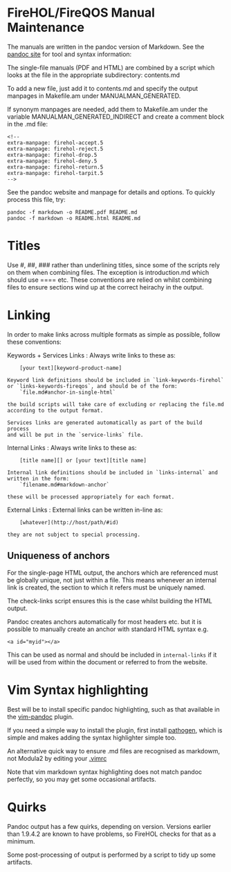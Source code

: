 FireHOL/FireQOS Manual Maintenance
==================================

The manuals are written in the pandoc version of Markdown. See the
[pandoc site](http://johnmacfarlane.net/pandoc/README.html) for tool
and syntax information:

The single-file manuals (PDF and HTML) are combined by a script which looks
at the file in the appropriate subdirectory:
    contents.md

To add a new file, just add it to contents.md and specify the output
manpages in Makefile.am under MANUALMAN_GENERATED.

If synonym manpages are needed, add them to Makefile.am under the variable
MANUALMAN_GENERATED_INDIRECT and create a comment block in the .md file:

~~~~
<!--
extra-manpage: firehol-accept.5
extra-manpage: firehol-reject.5
extra-manpage: firehol-drop.5
extra-manpage: firehol-deny.5
extra-manpage: firehol-return.5
extra-manpage: firehol-tarpit.5
-->
~~~~

See the pandoc website and manpage for details and options. To quickly
process this file, try:

    pandoc -f markdown -o README.pdf README.md
    pandoc -f markdown -o README.html README.md


Titles
======

Use #, ##, ### rather than underlining titles, since some of the scripts
rely on them when combining files. The exception is introduction.md which
should use ==== etc. These conventions are relied on whilst combining
files to ensure sections wind up at the correct heirachy in the output.


Linking
=======

In order to make links across multiple formats as simple as possible,
follow these conventions:

Keywords + Services Links
:   Always write links to these as:

        [your text][keyword-product-name]

    Keyword link definitions should be included in `link-keywords-firehol`
    or `links-keywords-fireqos`, and should be of the form:
        `file.md#anchor-in-single-html`

    the build scripts will take care of excluding or replacing the file.md
    according to the output format.

    Services links are generated automatically as part of the build process
    and will be put in the `service-links` file.

Internal Links
:   Always write links to these as:

        [title name][] or [your text][title name]

    Internal link definitions should be included in `links-internal` and
    written in the form:
        `filename.md#markdown-anchor`

    these will be processed appropriately for each format.

External Links
:   External links can be written in-line as:

        [whatever](http://host/path/#id)

    they are not subject to special processing.


Uniqueness of anchors
---------------------
For the single-page HTML output, the anchors which are referenced must
be globally unique, not just within a file. This means whenever an
internal link is created, the section to which it refers must be
uniquely named.

The check-links script ensures this is the case whilst building the
HTML output.

Pandoc creates anchors automatically for most headers etc. but it is
possible to manually create an anchor with standard HTML syntax e.g.

    <a id="myid"></a>

This can be used as normal and should be included in `internal-links`
if it will be used from within the document or referred to from the
website.


Vim Syntax highlighting
=======================
Best will be to install specific pandoc highlighting, such as
that available in the [vim-pandoc](https://github.com/vim-pandoc/vim-pandoc)
plugin.

If you need a simple way to install the plugin, first install
[pathogen](https://github.com/tpope/vim-pathogen), which is simple and
makes adding the syntax highlighter simple too.

An alternative quick way to ensure .md files are recognised as markdowm,
not Modula2 by editing your
[.vimrc](https://github.com/tpope/vim-markdown/blob/master/ftdetect/markdown.vim)

Note that vim markdown syntax highlighting does not match pandoc perfectly,
so you may get some occasional artifacts.


Quirks
======

Pandoc output has a few quirks, depending on version. Versions earlier
than 1.9.4.2 are known to have problems, so FireHOL checks for that as
a minimum.

Some post-processing of output is performed by a script to tidy up some
artifacts.
